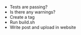 - Tests are passing?
- Is there any warnings?
- Create a tag
- Run build.sh
- Write post and upload in website
